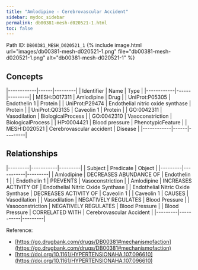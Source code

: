 ```yaml
---
title: "Amlodipine - Cerebrovascular Accident"
sidebar: mydoc_sidebar
permalink: db00381-mesh-d020521-1.html
toc: false 
---
```



Path ID: `DB00381_MESH_D020521_1`
{% include image.html url="images/db00381-mesh-d020521-1.png" file="db00381-mesh-d020521-1.png" alt="db00381-mesh-d020521-1" %}

## Concepts

|------------|------|---------|
| Identifier | Name | Type    |
|------------|------|---------|
| MESH:D017311 | Amlodipine | Drug |
| UniProt:P05305 | Endothelin 1 | Protein |
| UniProt:P29474 | Endothelial nitric oxide synthase | Protein |
| UniProt:Q03135 | Caveolin 1 | Protein |
| GO:0042311 | Vasodilation | BiologicalProcess |
| GO:0042310 | Vasoconstriction | BiologicalProcess |
| HP:0004421 | Blood pressure | PhenotypicFeature |
| MESH:D020521 | Cerebrovascular accident | Disease |
|------------|------|---------|

## Relationships

|---------|-----------|---------|
| Subject | Predicate | Object  |
|---------|-----------|---------|
| Amlodipine | DECREASES ABUNDANCE OF | Endothelin 1 |
| Endothelin 1 | PREVENTS | Vasoconstriction |
| Amlodipine | INCREASES ACTIVITY OF | Endothelial Nitric Oxide Synthase |
| Endothelial Nitric Oxide Synthase | DECREASES ACTIVITY OF | Caveolin 1 |
| Caveolin 1 | CAUSES | Vasodilation |
| Vasodilation | NEGATIVELY REGULATES | Blood Pressure |
| Vasoconstriction | NEGATIVELY REGULATES | Blood Pressure |
| Blood Pressure | CORRELATED WITH | Cerebrovascular Accident |
|---------|-----------|---------|

Reference: 
  - [https://go.drugbank.com/drugs/DB00381#mechanismofaction](https://go.drugbank.com/drugs/DB00381#mechanismofaction)
  - [https://doi.org/10.1161/HYPERTENSIONAHA.107.096610](https://doi.org/10.1161/HYPERTENSIONAHA.107.096610)
